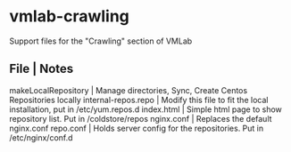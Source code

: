 # vmlab-crawling
Support files for the "Crawling" section of VMLab

File | Notes
-------------
makeLocalRepository | Manage directories, Sync, Create Centos Repositories locally
internal-repos.repo | Modify this file to fit the local installation, put in /etc/yum.repos.d
index.html          | Simple html page to show repository list.  Put in /coldstore/repos
nginx.conf	| Replaces the default nginx.conf
repo.conf	| Holds server config for the repositories.  Put in /etc/nginx/conf.d

